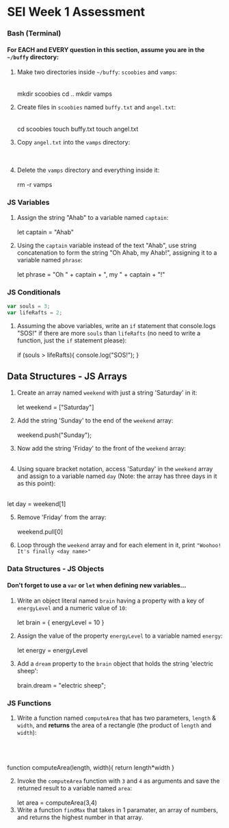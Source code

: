 # SEI Week 1 Assessment

### Bash (Terminal)

#### For EACH and EVERY question in this section, assume you are in the `~/buffy` directory:

1. Make two directories inside `~/buffy`: `scoobies` and `vamps`:
<br><br><br>mkdir scoobies
cd ..
mkdir vamps

2. Create files in `scoobies` named `buffy.txt` and `angel.txt`:
<br><br><br>cd scoobies
touch buffy.txt
touch angel.txt

3. Copy `angel.txt` into the `vamps` directory:
<br><br><br>

4. Delete the `vamps` directory and everything inside it:
<br><br>rm -r vamps

### JS Variables

1. Assign the string "Ahab" to a variable named `captain`:
<br><br>
let captain = "Ahab"

2. Using the `captain` variable instead of the text "Ahab", use string concatenation to form the string "Oh Ahab, my Ahab!", assigning it to a variable named `phrase`:
<br><br>
let phrase = "Oh " + captain + ", my " + captain + "!"


### JS Conditionals
```js
var souls = 3;
var lifeRafts = 2;
```

1. Assuming the above variables, write an `if` statement that console.logs "SOS!" if there are more `souls` than `lifeRafts` (no need to write a function, just the `if` statement please):
<br><br>
if (souls > lifeRafts){
    console.log("SOS!");
}

## Data Structures - JS Arrays

1. Create an array named `weekend` with just a string 'Saturday' in it:
<br><br>
let weekend = ["Saturday"]

2. Add the string 'Sunday' to the end of the `weekend` array:
<br><br>
weekend.push("Sunday");

3. Now add the string 'Friday' to the front of the `weekend` array:
<br><br>

4. Using square bracket notation, access 'Saturday' in the `weekend` array and assign to a variable named `day` (Note: the array has three days in it as this point):
<br><br>

let day = weekend[1]

5. Remove 'Friday' from the array:
<br><br>
weekend.pull[0]

6. Loop through the `weekend` array and for each element in it, print `"Woohoo! It's finally <day name>"`

### Data Structures - JS Objects

#### Don't forget to use a `var` or `let` when defining new variables...

1. Write an object literal named `brain` having a property with a key of `energyLevel` and a numeric value of `10`:
<br><br>
let brain = {
    energyLevel = 10
}
2. Assign the value of the property `energyLevel` to a variable named `energy`:
<br><br>
let energy = energyLevel

3. Add a `dream` property to the `brain` object that holds the string  'electric sheep':
<br><br>
brain.dream = "electric sheep";
### JS Functions

1. Write a function named `computeArea` that has two parameters, `length` & `width`, and **returns** the area of a rectangle (the product of `length` and `width`):
<br><br><br><br>

function computeArea(length, width){
    return length*width
}

2. Invoke the `computeArea` function with `3` and `4` as arguments and save the returned result to a variable named `area`:<br><br>
let area = computeArea(3,4)
3. Write a function `findMax` that takes in 1 paramater, an array of numbers, and returns the highest number in that array.

